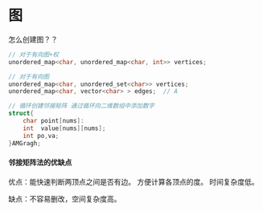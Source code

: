 # 图

怎么创建图？？

```c++
// 对于有向图+权
unordered_map<char, unordered_map<char, int>> vertices;

// 对于有向图
unordered_map<char, unordered_set<char>> vertices;
unordered_map<char, vector<char> > edges;  // A

// 循环创建邻接矩阵 通过循环向二维数组中添加数字
struct{
    char point[nums]:
    int  value[nums][nums];
    int po,va;
}AMGragh;
```


#### 邻接矩阵法的优缺点
优点：能快速判断两顶点之间是否有边。 
方便计算各顶点的度。
时间复杂度低。

缺点：不容易删改，空间复杂度高。

